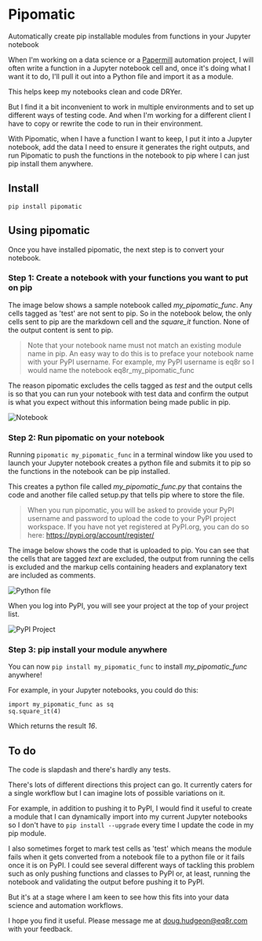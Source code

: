 # Pipomatic

Automatically create pip installable modules from functions in your Jupyter notebook

When I'm working on a data science or a [Papermill](https://github.com/nteract/papermill) automation project, I will often write a function in a Jupyter notebook cell and, once it's doing what I want it to do, I'll pull it out into a Python file and import it as a module.

This helps keep my notebooks clean and code DRYer.

But I find it a bit inconvenient to work in multiple environments and to set up different ways of testing code. And when I'm working for a different client I have to copy or rewrite the code to run in their environment.

With Pipomatic, when I have a function I want to keep, I put it into a Jupyter notebook, add the data I need to ensure it generates the right outputs, and run Pipomatic to push the functions in the notebook to pip where I can just pip install them anywhere.

## Install

    pip install pipomatic

## Using pipomatic

Once you have installed pipomatic, the next step is to convert your notebook. 

### Step 1: Create a notebook with your functions you want to put on pip

The image below shows a sample notebook called _my_pipomatic_func_. Any cells tagged as 'test' are not sent to pip. So in the notebook below, the only cells sent to pip are the markdown cell and the _square_it_ function. None of the output content is sent to pip.

> Note that your notebook name must not match an existing module name in pip. An easy way to do this is to preface your notebook name with your PyPI username. For example, my PyPI username is eq8r so I would name the notebook eq8r_my_pipomatic_func

The reason pipomatic excludes the cells tagged as _test_ and the output cells is so that you can run your notebook with test data and confirm the output is what you expect without this information being made public in pip.

![Notebook](./sample_notebook/cells_tagged_test.png)

### Step 2: Run pipomatic on your notebook

Running `pipomatic my_pipomatic_func` in a terminal window like you used to launch your Jupyter notebook creates a python file and submits it to pip so the functions in the notebook can be pip installed.

This creates a python file called _my_pipomatic_func.py_ that contains the code and another file called setup.py that tells pip where to store the file.

> When you run pipomatic, you will be asked to provide your PyPI username and password to upload the code to your PyPI project workspace. If you have not yet registered at PyPI.org, you can do so here: https://pypi.org/account/register/

The image below shows the code that is uploaded to pip. You can see that the cells that are tagged _text_ are excluded, the output from running the cells is excluded and the markup cells containing headers and explanatory text are included as comments.

![Python file](./sample_notebook/python_file.png)

When you log into PyPI, you will see your project at the top of your project list.

![PyPI Project](./sample_notebook/pypi_project.png)

### Step 3: pip install your module anywhere

You can now `pip install my_pipomatic_func` to install _my_pipomatic_func_ anywhere!

For example, in your Jupyter notebooks, you could do this:

    import my_pipomatic_func as sq
    sq.square_it(4)
    
Which returns the result _16_.

## To do

The code is slapdash and there's hardly any tests.

There's lots of different directions this project can go. It currently caters for a single workflow but I can imagine lots of possible variations on it.

For example, in addition to pushing it to PyPI, I would find it useful to create a module that I can dynamically import into my current Jupyter notebooks so I don't have to `pip install --upgrade` every time I update the code in my pip module.

I also sometimes forget to mark test cells as 'test' which means the module fails when it gets converted from a notebook file to a python file or it fails once it is on PyPI. I could see several different ways of tackling this problem such as only pushing functions and classes to PyPI or, at least, running the notebook and validating the output before pushing it to PyPI.

But it's at a stage where I am keen to see how this fits into your data science and automation workflows.

I hope you find it useful. Please message me at doug.hudgeon@eq8r.com with your feedback.
